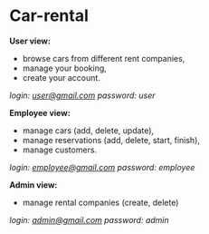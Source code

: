 # Car-rental

**User view:**<br/>

- browse cars from different rent companies,
- manage your booking,
- create your account.

_login: user@gmail.com
password: user_

**Employee view:**<br/>

- manage cars (add, delete, update),
- manage reservations (add, delete, start, finish),
- manage customers.

_login: employee@gmail.com
password: employee_

**Admin view:**<br/>
- manage rental companies (create, delete)

_login: admin@gmail.com
password: admin_


